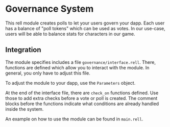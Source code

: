 # Governance System
This rell module creates polls to let your users govern your dapp. Each user has a balance of "poll tokens" which can be used as votes. In our use-case, users will be able to balance stats for characters in our game.

## Integration
The module specifies includes a file `governance/interface.rell`. There, functions are defined which allow you to interact with the module. In general, you only have to adjust this file.

To adjust the module to your dapp, use the `Parameters` object.

At the end of the interface file, there are `check_on` functions defined. Use those to add extra checks before a vote or poll is created. The comment blocks before the functions indicate what conditions are already handled inside the system.

An example on how to use the module can be found in `main.rell`.